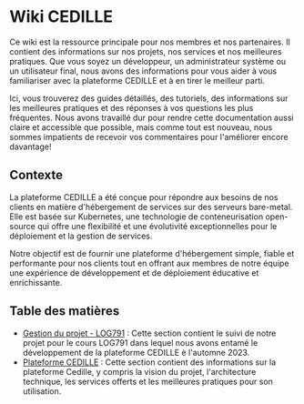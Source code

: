 # Wiki CEDILLE

Ce wiki est la ressource principale pour nos membres et nos partenaires. Il
contient des informations sur nos projets, nos services et nos meilleures
pratiques. Que vous soyez un développeur, un administrateur système ou un
utilisateur final, nous avons des informations pour vous aider à vous
familiariser avec la plateforme CEDILLE et à en tirer le meilleur parti.

Ici, vous trouverez des guides détaillés, des tutoriels, des informations sur
les meilleures pratiques et des réponses à vos questions les plus fréquentes.
Nous avons travaillé dur pour rendre cette documentation aussi claire et
accessible que possible, mais comme tout est nouveau, nous sommes impatients de
recevoir vos commentaires pour l'améliorer encore davantage!

## Contexte

La plateforme CEDILLE a été conçue pour répondre aux besoins de nos clients en
matière d'hébergement de services sur des serveurs bare-metal. Elle est basée
sur Kubernetes, une technologie de conteneurisation open-source qui offre une
flexibilité et une évolutivité exceptionnelles pour le déploiement et la gestion
de services.

Notre objectif est de fournir une plateforme d'hébergement simple, fiable et
performante pour nos clients tout en offrant aux membres de notre équipe une
expérience de développement et de déploiement éducative et enrichissante.

## Table des matières

- [Gestion du projet - LOG791](log791/index.md) : Cette section contient le
  suivi de notre projet pour le cours LOG791 dans lequel nous avons entamé le
  développement de la plateforme CEDILLE è l'automne 2023.
- [Plateforme CEDILLE](plateforme-cedille/index.md) : Cette section contient
  des informations sur la plateforme Cedille, y compris la vision du projet,
  l'architecture technique, les services offerts et les meilleures pratiques
  pour son utilisation.
